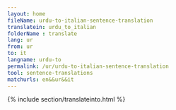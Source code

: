 ```yaml
---
layout: home
fileName: urdu-to-italian-sentence-translation
translatein: urdu_to_italian
folderName : translate
lang: ur
from: ur
to: it
langname: urdu-to
permalink: /ur/urdu-to-italian-sentence-translation
tool: sentence-translations
matchurls: en&&ur&&it
---
```

{% include section/translateinto.html %}
